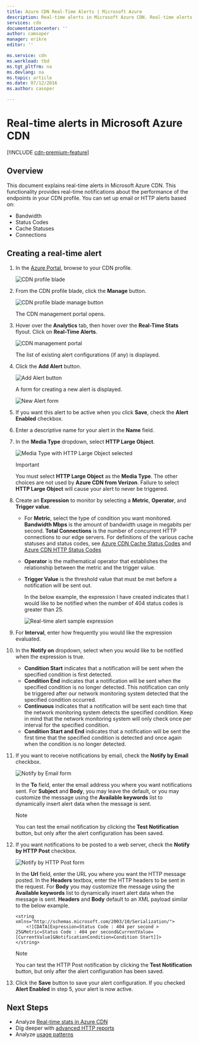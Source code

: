 ```yaml
---
title: Azure CDN Real-Time Alerts | Microsoft Azure
description: Real-time alerts in Microsoft Azure CDN. Real-time alerts provide notifications about the performance of the endpoints in your CDN profile.
services: cdn
documentationcenter: ''
author: camsoper
manager: erikre
editor: ''

ms.service: cdn
ms.workload: tbd
ms.tgt_pltfrm: na
ms.devlang: na
ms.topic: article
ms.date: 07/12/2016
ms.author: casoper

---
```

# Real-time alerts in Microsoft Azure CDN
[!INCLUDE [cdn-premium-feature](../../includes/cdn-premium-feature.md)]

## Overview
This document explains real-time alerts in Microsoft Azure CDN. This functionality provides real-time notifications about the performance of the endpoints in your CDN profile.  You can set up email or HTTP alerts based on:

* Bandwidth
* Status Codes
* Cache Statuses
* Connections

## Creating a real-time alert
1. In the [Azure Portal](https://portal.azure.com), browse to your CDN profile.
   
    ![CDN profile blade](./media/cdn-real-time-alerts/cdn-profile-blade.png)
2. From the CDN profile blade, click the **Manage** button.
   
    ![CDN profile blade manage button](./media/cdn-real-time-alerts/cdn-manage-btn.png)
   
    The CDN management portal opens.
3. Hover over the **Analytics** tab, then hover over the **Real-Time Stats** flyout.  Click on **Real-Time Alerts**.
   
    ![CDN management portal](./media/cdn-real-time-alerts/cdn-premium-portal.png)
   
    The list of existing alert configurations (if any) is displayed.
4. Click the **Add Alert** button.
   
    ![Add Alert button](./media/cdn-real-time-alerts/cdn-add-alert.png)
   
    A form for creating a new alert is displayed.
   
    ![New Alert form](./media/cdn-real-time-alerts/cdn-new-alert.png)
5. If you want this alert to be active when you click **Save**, check the **Alert Enabled** checkbox.
6. Enter a descriptive name for your alert in the **Name** field.
7. In the **Media Type** dropdown, select **HTTP Large Object**.
   
    ![Media Type with HTTP Large Object selected](./media/cdn-real-time-alerts/cdn-http-large.png)
   
   > [!IMPORTANT]
   > You must select **HTTP Large Object** as the **Media Type**.  The other choices are not used by **Azure CDN from Verizon**.  Failure to select **HTTP Large Object** will cause your alert to never be triggered.
   > 
   > 
8. Create an **Expression** to monitor by selecting a **Metric**, **Operator**, and **Trigger value**.
   
   * For **Metric**, select the type of condition you want monitored.  **Bandwidth Mbps** is the amount of bandwidth usage in megabits per second.  **Total Connections** is the number of concurrent HTTP connections to our edge servers.  For definitions of the various cache statuses and status codes, see [Azure CDN Cache Status Codes](https://msdn.microsoft.com/library/mt759237.aspx) and [Azure CDN HTTP Status Codes](https://msdn.microsoft.com/library/mt759238.aspx)
   * **Operator** is the mathematical operator that establishes the relationship between the metric and the trigger value.
   * **Trigger Value** is the threshold value that must be met before a notification will be sent out.
     
     In the below example, the expression I have created indicates that I would like to be notified when the number of 404 status codes is greater than 25.
     
     ![Real-time alert sample expression](./media/cdn-real-time-alerts/cdn-expression.png)
9. For **Interval**, enter how frequently you would like the expression evaluated.
10. In the **Notify on** dropdown, select when you would like to be notified when the expression is true.
    
    * **Condition Start** indicates that a notification will be sent when the specified condition is first detected.
    * **Condition End** indicates that a notification will be sent when the specified condition is no longer detected. This notification can only be triggered after our network monitoring system detected that the specified condition occurred.
    * **Continuous** indicates that a notification will be sent each time that the network monitoring system detects the specified condition. Keep in mind that the network monitoring system will only check once per interval for the specified condition.
    * **Condition Start and End** indicates that a notification will be sent the first time that the specified condition is detected and once again when the condition is no longer detected.
11. If you want to receive notifications by email, check the **Notify by Email** checkbox.  
    
    ![Notify by Email form](./media/cdn-real-time-alerts/cdn-notify-email.png)
    
    In the **To** field, enter the email address you where you want notifications sent. For **Subject** and **Body**, you may leave the default, or you may customize the message using the **Available keywords** list to dynamically insert alert data when the message is sent.
    
    > [!NOTE]
    > You can test the email notification by clicking the **Test Notification** button, but only after the alert configuration has been saved.
    > 
    > 
12. If you want notifications to be posted to a web server, check the **Notify by HTTP Post** checkbox.
    
    ![Notify by HTTP Post form](./media/cdn-real-time-alerts/cdn-notify-http.png)
    
    In the **Url** field, enter the URL you where you want the HTTP message posted. In the **Headers** textbox, enter the HTTP headers to be sent in the request.  For **Body** you may customize the message using the **Available keywords** list to dynamically insert alert data when the message is sent.  **Headers** and **Body** default to an XML payload similar to the below example.
    
    ```
    <string xmlns="http://schemas.microsoft.com/2003/10/Serialization/">
        <![CDATA[Expression=Status Code : 404 per second > 25&Metric=Status Code : 404 per second&CurrentValue=[CurrentValue]&NotificationCondition=Condition Start]]>
    </string>
    ```
    
    > [!NOTE]
    > You can test the HTTP Post notification by clicking the **Test Notification** button, but only after the alert configuration has been saved.
    > 
    > 
13. Click the **Save** button to save your alert configuration.  If you checked **Alert Enabled** in step 5, your alert is now active.

## Next Steps
* Analyze [Real-time stats in Azure CDN](cdn-real-time-stats.md)
* Dig deeper with [advanced HTTP reports](cdn-advanced-http-reports.md)
* Analyze [usage patterns](cdn-analyze-usage-patterns.md)

